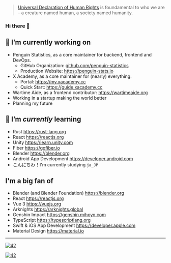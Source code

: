 > [Universal Declaration of Human Rights](https://www.un.org/en/about-us/universal-declaration-of-human-rights) is foundamental to who we are - a creature named human, a society named humanity.

### Hi there 👋

<!--

  > Ola! Glad you've reached here! I want to make friends
  > who is like you that loves exploring! Why not go
  > follow some of my social accounts, or just shoot me
  > an email at me@galvingao.com?
  > In advance, nice to meet you! ;D

  > Oh and I'm currently working in a startup that sets up
  > the infrastructure of a virtual social network meant
  > for the future. Shoot me a resume if you are interested! :heart:

-->


## 🔭 I’m currently working on
- Penguin Statistics, as a core maintainer for backend, frontend and DevOps.
  - GitHub Organization: [github.com/penguin-statistics](https://github.com/penguin-statistics)
  - Production Website: https://penguin-stats.io
- X Academy, as a core maintainer for (nearly) everything.
  - Portal: https://my.xacademy.cc
  - Quick Start: https://guide.xacademy.cc
- Wartime Aide, as a frontend contributor: https://wartimeaide.org
- Working in a startup making the world better <!-- or, making a better world. -->
- Planning my future

## 🌱 I’m _currently_ learning
- Rust https://rust-lang.org
- React https://reactjs.org
- Unity https://learn.unity.com
- Fiber https://gofiber.io
- Blender https://blender.org
- Android App Development https://developer.android.com
- こんにちわ！I'm currently studying `ja_JP`

## I'm a big fan of
- Blender (and Blender Foundation) https://blender.org
- React https://reactjs.org
- Vue 3 https://vuejs.org
- Arknights https://arknights.global
- Genshin Impact https://genshin.mihoyo.com
- TypeScript https://typescriptlang.org
- Swift & iOS App Development https://developer.apple.com
- Material Design https://material.io

---

[![42](https://count.getloli.com/get/@GalvinGao?theme=rule34)](#)

[![42](https://github-readme-stats-galvingao.vercel.app/api/top-langs/?username=GalvinGao&count_private=true&layout=compact&theme=github_dark&hide_border=true)](#)

